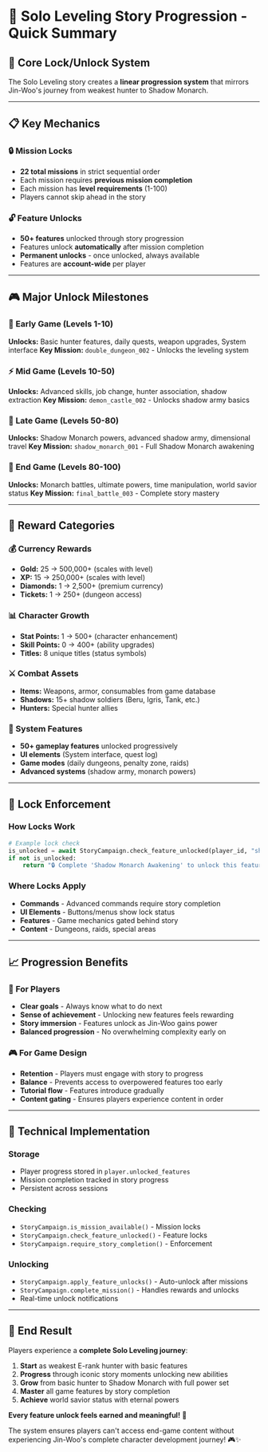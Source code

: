 # 🎯 Solo Leveling Story Progression - Quick Summary

## 🔐 **Core Lock/Unlock System**

The Solo Leveling story creates a **linear progression system** that mirrors Jin-Woo's journey from weakest hunter to Shadow Monarch.

---

## 📋 **Key Mechanics**

### **🔒 Mission Locks**
- **22 total missions** in strict sequential order
- Each mission requires **previous mission completion**
- Each mission has **level requirements** (1-100)
- Players cannot skip ahead in the story

### **🔓 Feature Unlocks**
- **50+ features** unlocked through story progression
- Features unlock **automatically** after mission completion
- **Permanent unlocks** - once unlocked, always available
- Features are **account-wide** per player

---

## 🎮 **Major Unlock Milestones**

### **🌟 Early Game (Levels 1-10)**
**Unlocks:** Basic hunter features, daily quests, weapon upgrades, System interface
**Key Mission:** `double_dungeon_002` - Unlocks the leveling system

### **⚡ Mid Game (Levels 10-50)**
**Unlocks:** Advanced skills, job change, hunter association, shadow extraction
**Key Mission:** `demon_castle_002` - Unlocks shadow army basics

### **👑 Late Game (Levels 50-80)**
**Unlocks:** Shadow Monarch powers, advanced shadow army, dimensional travel
**Key Mission:** `shadow_monarch_001` - Full Shadow Monarch awakening

### **🌟 End Game (Levels 80-100)**
**Unlocks:** Monarch battles, ultimate powers, time manipulation, world savior status
**Key Mission:** `final_battle_003` - Complete story mastery

---

## 🎁 **Reward Categories**

### **💰 Currency Rewards**
- **Gold:** 25 → 500,000+ (scales with level)
- **XP:** 15 → 250,000+ (scales with level)  
- **Diamonds:** 1 → 2,500+ (premium currency)
- **Tickets:** 1 → 250+ (dungeon access)

### **📊 Character Growth**
- **Stat Points:** 1 → 500+ (character enhancement)
- **Skill Points:** 0 → 400+ (ability upgrades)
- **Titles:** 8 unique titles (status symbols)

### **⚔️ Combat Assets**
- **Items:** Weapons, armor, consumables from game database
- **Shadows:** 15+ shadow soldiers (Beru, Igris, Tank, etc.)
- **Hunters:** Special hunter allies

### **🔧 System Features**
- **50+ gameplay features** unlocked progressively
- **UI elements** (System interface, quest log)
- **Game modes** (daily dungeons, penalty zone, raids)
- **Advanced systems** (shadow army, monarch powers)

---

## 🚫 **Lock Enforcement**

### **How Locks Work**
```python
# Example lock check
is_unlocked = await StoryCampaign.check_feature_unlocked(player_id, "shadow_army_advanced")
if not is_unlocked:
    return "🔒 Complete 'Shadow Monarch Awakening' to unlock this feature!"
```

### **Where Locks Apply**
- **Commands** - Advanced commands require story completion
- **UI Elements** - Buttons/menus show lock status
- **Features** - Game mechanics gated behind story
- **Content** - Dungeons, raids, special areas

---

## 📈 **Progression Benefits**

### **🎯 For Players**
- **Clear goals** - Always know what to do next
- **Sense of achievement** - Unlocking new features feels rewarding
- **Story immersion** - Features unlock as Jin-Woo gains power
- **Balanced progression** - No overwhelming complexity early on

### **🎮 For Game Design**
- **Retention** - Players must engage with story to progress
- **Balance** - Prevents access to overpowered features too early
- **Tutorial flow** - Features introduce gradually
- **Content gating** - Ensures players experience content in order

---

## 🔧 **Technical Implementation**

### **Storage**
- Player progress stored in `player.unlocked_features`
- Mission completion tracked in story progress
- Persistent across sessions

### **Checking**
- `StoryCampaign.is_mission_available()` - Mission locks
- `StoryCampaign.check_feature_unlocked()` - Feature locks
- `StoryCampaign.require_story_completion()` - Enforcement

### **Unlocking**
- `StoryCampaign.apply_feature_unlocks()` - Auto-unlock after missions
- `StoryCampaign.complete_mission()` - Handles rewards and unlocks
- Real-time unlock notifications

---

## 🎉 **End Result**

Players experience a **complete Solo Leveling journey**:

1. **Start** as weakest E-rank hunter with basic features
2. **Progress** through iconic story moments unlocking new abilities
3. **Grow** from basic hunter to Shadow Monarch with full power set
4. **Master** all game features by story completion
5. **Achieve** world savior status with eternal powers

**Every feature unlock feels earned and meaningful!** 🌟

The system ensures players can't access end-game content without experiencing Jin-Woo's complete character development journey! 🎮✨
